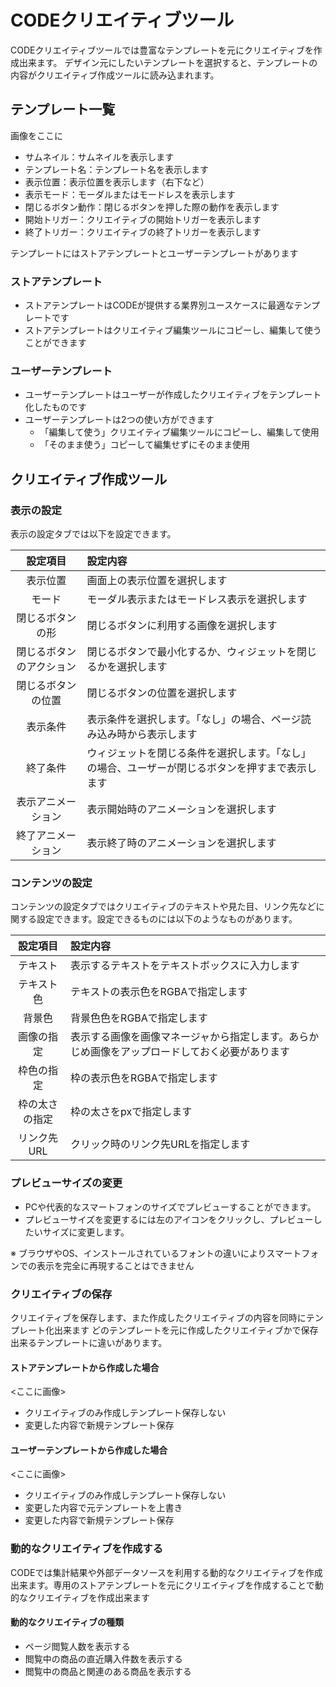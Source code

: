 # CODEクリエイティブツール
 
CODEクリエイティブツールでは豊富なテンプレートを元にクリエイティブを作成出来ます。
デザイン元にしたいテンプレートを選択すると、テンプレートの内容がクリエイティブ作成ツールに読み込まれます。

## テンプレート一覧

画像をここに

* サムネイル：サムネイルを表示します
* テンプレート名：テンプレート名を表示します
* 表示位置：表示位置を表示します（右下など）
* 表示モード：モーダルまたはモードレスを表示します
* 閉じるボタン動作：閉じるボタンを押した際の動作を表示します
* 開始トリガー：クリエイティブの開始トリガーを表示します
* 終了トリガー：クリエイティブの終了トリガーを表示します

テンプレートにはストアテンプレートとユーザーテンプレートがあります

### ストアテンプレート
* ストアテンプレートはCODEが提供する業界別ユースケースに最適なテンプレートです
* ストアテンプレートはクリエイティブ編集ツールにコピーし、編集して使うことができます


### ユーザーテンプレート
* ユーザーテンプレートはユーザーが作成したクリエイティブをテンプレート化したものです
* ユーザーテンプレートは2つの使い方ができます
    * 「編集して使う」クリエイティブ編集ツールにコピーし、編集して使用
    *  「そのまま使う」コピーして編集せずにそのまま使用



## クリエイティブ作成ツール

### 表示の設定
表示の設定タブでは以下を設定できます。

| 設定項目|設定内容| 
|:-----:|:-----|
| 表示位置 | 画面上の表示位置を選択します| 
| モード | モーダル表示またはモードレス表示を選択します | 
| 閉じるボタンの形 | 閉じるボタンに利用する画像を選択します | 
| 閉じるボタンのアクション | 閉じるボタンで最小化するか、ウィジェットを閉じるかを選択します| 
| 閉じるボタンの位置 | 閉じるボタンの位置を選択します | 
| 表示条件 | 表示条件を選択します。「なし」の場合、ページ読み込み時から表示します| 
| 終了条件 | ウィジェットを閉じる条件を選択します。「なし」の場合、ユーザーが閉じるボタンを押すまで表示します| 
| 表示アニメーション | 表示開始時のアニメーションを選択します| 
| 終了アニメーション | 表示終了時のアニメーションを選択します| 


### コンテンツの設定
コンテンツの設定タブではクリエイティブのテキストや見た目、リンク先などに関する設定できます。設定できるものには以下のようなものがあります。


|設定項目|設定内容|
|:-----:|:-----|
|テキスト | 表示するテキストをテキストボックスに入力します|
|テキスト色 | テキストの表示色をRGBAで指定します|
|背景色 | 背景色色をRGBAで指定します|
|画像の指定 | 表示する画像を画像マネージャから指定します。あらかじめ画像をアップロードしておく必要があります |
|枠色の指定 | 枠の表示色をRGBAで指定します|
|枠の太さの指定 | 枠の太さをpxで指定します|
|リンク先URL | クリック時のリンク先URLを指定します|


### プレビューサイズの変更
* PCや代表的なスマートフォンのサイズでプレビューすることができます。
* プレビューサイズを変更するには左のアイコンをクリックし、プレビューしたいサイズに変更します。

※ ブラウザやOS、インストールされているフォントの違いによりスマートフォンでの表示を完全に再現することはできません


### クリエイティブの保存

クリエイティブを保存します、また作成したクリエイティブの内容を同時にテンプレート化出来ます
どのテンプレートを元に作成したクリエイティブかで保存出来るテンプレートに違いがあります。

#### ストアテンプレートから作成した場合

<ここに画像>

* クリエイティブのみ作成しテンプレート保存しない
* 変更した内容で新規テンプレート保存


#### ユーザーテンプレートから作成した場合

<ここに画像>

* クリエイティブのみ作成しテンプレート保存しない
* 変更した内容で元テンプレートを上書き
* 変更した内容で新規テンプレート保存


### 動的なクリエイティブを作成する
CODEでは集計結果や外部データソースを利用する動的なクリエイティブを作成出来ます。専用のストアテンプレートを元にクリエイティブを作成することで動的なクリエイティブを作成出来ます

#### 動的なクリエイティブの種類
* ページ閲覧人数を表示する
* 閲覧中の商品の直近購入件数を表示する
* 閲覧中の商品と関連のある商品を表示する

